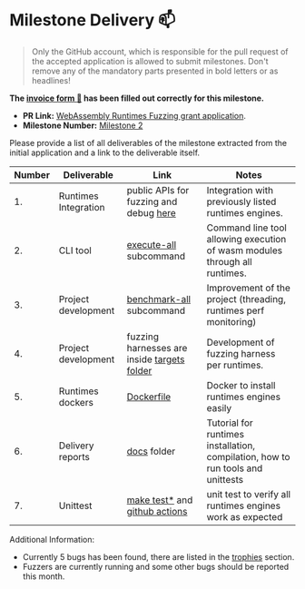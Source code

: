 # Milestone Delivery :mailbox:

> Only the GitHub account, which is responsible for the pull request of the accepted application is allowed to submit milestones. Don't remove any of the mandatory parts presented in bold letters or as headlines!

**The [invoice form :pencil:](https://forms.gle/8Wx7nxtq8fKrsuEz8) has been filled out correctly for this milestone.**  

* **PR Link:** [WebAssembly Runtimes Fuzzing grant application](https://github.com/w3f/Open-Grants-Program/pull/9). 
* **Milestone Number:** [Milestone 2](https://github.com/w3f/Open-Grants-Program/blob/master/applications/wasm_runtimes_fuzzing.md#milestone-2---webassembly-vmparsers-integration)

Please provide a list of all deliverables of the milestone extracted from the initial application and a link to the deliverable itself. 

| Number | Deliverable | Link | Notes |
| ------------- | ------------- | ------------- |------------- |
| 1.  | Runtimes Integration | public APIs for fuzzing and debug [here](https://github.com/pventuzelo/wasm_runtimes_fuzzing/blob/master/warf/targets/src/lib.rs) | Integration with previously listed runtimes engines. |  
| 2.  | CLI tool | [execute-all](https://github.com/pventuzelo/wasm_runtimes_fuzzing/blob/master/docs/WARF_SUBCOMMANDS.md#execute-one-wasm-module-throw-all-targets-execute-all) subcommand | Command line tool allowing execution of wasm modules through all runtimes. |  
| 3.  | Project development | [benchmark-all](https://github.com/pventuzelo/wasm_runtimes_fuzzing/blob/master/docs/WARF_SUBCOMMANDS.md#benchmark-execution-targets-speed-benchmark-all) subcommand | Improvement of the project (threading, runtimes perf monitoring) |  
| 4.  | Project development | fuzzing harnesses are inside [targets folder](https://github.com/pventuzelo/wasm_runtimes_fuzzing/tree/master/warf/targets/src) | Development of fuzzing harness per runtimes. |
| 5.  | Runtimes dockers | [Dockerfile](https://github.com/pventuzelo/wasm_runtimes_fuzzing/blob/master/warf/Dockerfile) | Docker to install runtimes engines easily |
| 6.  | Delivery reports | [docs](https://github.com/pventuzelo/wasm_runtimes_fuzzing/tree/master/docs) folder | Tutorial for runtimes installation, compilation, how to run tools and unittests |
| 7.  | Unittest | [make test\*](https://github.com/pventuzelo/wasm_runtimes_fuzzing/blob/c4e12bb9b35c09fb9f9434e08eb3b893b979f671/warf/Makefile#L60-L117) and [github actions](https://github.com/pventuzelo/wasm_runtimes_fuzzing/blob/master/.github/workflows/rust.yml) | unit test to verify all runtimes engines work as expected |  

Additional Information:
- Currently 5 bugs has been found, there are listed in the [trophies](https://github.com/pventuzelo/wasm_runtimes_fuzzing#trophies) section.
- Fuzzers are currently running and some other bugs should be reported this month.
